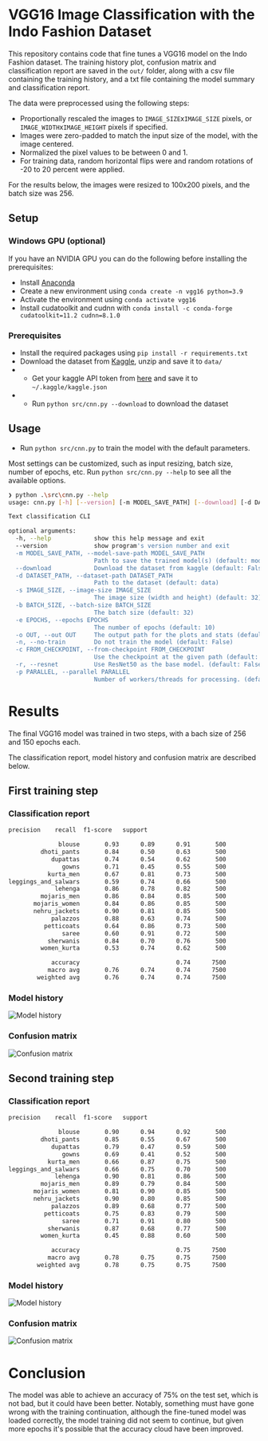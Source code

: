 # VGG16 Image Classification with the Indo Fashion Dataset

This repository contains code that fine tunes a VGG16 model on the Indo Fashion dataset. The training history plot, confusion matrix and classification report are saved in the `out/` folder, along with a csv file containing the training history, and a txt file containing the model summary and classification report.

The data were preprocessed using the following steps:

- Proportionally rescaled the images to `IMAGE_SIZE`x`IMAGE_SIZE` pixels, or `IMAGE_WIDTH`x`IMAGE_HEIGHT` pixels if specified.
- Images were zero-padded to match the input size of the model, with the image centered.
- Normalized the pixel values to be between 0 and 1.
- For training data, random horizontal flips were and random rotations of -20 to 20 percent were applied.

For the results below, the images were resized to 100x200 pixels, and the batch size was 256.

## Setup

### Windows GPU (optional)

If you have an NVIDIA GPU you can do the following before installing the prerequisites:

- Install [Anaconda](https://www.anaconda.com/products/individual)
- Create a new environment using `conda create -n vgg16 python=3.9`
- Activate the environment using `conda activate vgg16`
- Install cudatoolkit and cudnn with `conda install -c conda-forge cudatoolkit=11.2 cudnn=8.1.0`

### Prerequisites

- Install the required packages using `pip install -r requirements.txt`
- Download the dataset from [Kaggle](https://www.kaggle.com/datasets/validmodel/indo-fashion-dataset), unzip and save it to `data/`
- - Get your kaggle API token from [here](https://www.kaggle.com/settings) and save it to `~/.kaggle/kaggle.json`
- - Run `python src/cnn.py --download` to download the dataset

## Usage

- Run `python src/cnn.py` to train the model with the default parameters.

Most settings can be customized, such as input resizing, batch size, number of epochs, etc. Run `python src/cnn.py --help` to see all the available options.

```bash
❯ python .\src\cnn.py --help
usage: cnn.py [-h] [--version] [-m MODEL_SAVE_PATH] [--download] [-d DATASET_PATH] [-s IMAGE_SIZE] [-w IMAGE_WIDTH] [-t IMAGE_HEIGHT] [-b BATCH_SIZE] [-e EPOCHS] [-o OUT] [-n] [-c FROM_CHECKPOINT] [-r] [-p PARALLEL]

Text classification CLI

optional arguments:
  -h, --help            show this help message and exit
  --version             show program's version number and exit
  -m MODEL_SAVE_PATH, --model-save-path MODEL_SAVE_PATH
                        Path to save the trained model(s) (default: models)
  --download            Download the dataset from kaggle (default: False)
  -d DATASET_PATH, --dataset-path DATASET_PATH
                        Path to the dataset (default: data)
  -s IMAGE_SIZE, --image-size IMAGE_SIZE
                        The image size (width and height) (default: 32)
  -b BATCH_SIZE, --batch-size BATCH_SIZE
                        The batch size (default: 32)
  -e EPOCHS, --epochs EPOCHS
                        The number of epochs (default: 10)
  -o OUT, --out OUT     The output path for the plots and stats (default: out)
  -n, --no-train        Do not train the model (default: False)
  -c FROM_CHECKPOINT, --from-checkpoint FROM_CHECKPOINT
                        Use the checkpoint at the given path (default: None)
  -r, --resnet          Use ResNet50 as the base model. (default: False)
  -p PARALLEL, --parallel PARALLEL
                        Number of workers/threads for processing. (default: 4)
```

# Results

The final VGG16 model was trained in two steps, with a bach size of 256 and 150 epochs each.

The classification report, model history and confusion matrix are described below.

## First training step

### Classification report

```bash
precision    recall  f1-score   support

              blouse       0.93      0.89      0.91       500
         dhoti_pants       0.84      0.50      0.63       500
            dupattas       0.74      0.54      0.62       500
               gowns       0.71      0.45      0.55       500
           kurta_men       0.67      0.81      0.73       500
leggings_and_salwars       0.59      0.74      0.66       500
             lehenga       0.86      0.78      0.82       500
         mojaris_men       0.86      0.84      0.85       500
       mojaris_women       0.84      0.86      0.85       500
       nehru_jackets       0.90      0.81      0.85       500
            palazzos       0.88      0.63      0.74       500
          petticoats       0.64      0.86      0.73       500
               saree       0.60      0.91      0.72       500
           sherwanis       0.84      0.70      0.76       500
         women_kurta       0.53      0.74      0.62       500

            accuracy                           0.74      7500
           macro avg       0.76      0.74      0.74      7500
        weighted avg       0.76      0.74      0.74      7500
```

### Model history

![Model history](out/20230420_212902_vgg16_100x200_batch256_iter150.history.png)

### Confusion matrix

![Confusion matrix](out/20230420_212902_vgg16_100x200_batch256_iter150.cm.png)

## Second training step

### Classification report

```bash
precision    recall  f1-score   support

              blouse       0.90      0.94      0.92       500
         dhoti_pants       0.85      0.55      0.67       500
            dupattas       0.79      0.47      0.59       500
               gowns       0.69      0.41      0.52       500
           kurta_men       0.66      0.87      0.75       500
leggings_and_salwars       0.66      0.75      0.70       500
             lehenga       0.90      0.81      0.86       500
         mojaris_men       0.89      0.79      0.84       500
       mojaris_women       0.81      0.90      0.85       500
       nehru_jackets       0.90      0.80      0.85       500
            palazzos       0.89      0.68      0.77       500
          petticoats       0.75      0.83      0.79       500
               saree       0.71      0.91      0.80       500
           sherwanis       0.87      0.68      0.77       500
         women_kurta       0.45      0.88      0.60       500

            accuracy                           0.75      7500
           macro avg       0.78      0.75      0.75      7500
        weighted avg       0.78      0.75      0.75      7500
```

### Model history

![Model history](out/20230421_154647_vgg16_100x200_batch256_iter150.history.png)

### Confusion matrix

![Confusion matrix](out/20230421_154647_vgg16_100x200_batch256_iter150.cm.png)

# Conclusion

The model was able to achieve an accuracy of 75% on the test set, which is not bad, but it could have been better. 
Notably, something must have gone wrong with the training continuation, although the fine-tuned model was loaded
correctly, the model training did not seem to continue, but given more epochs it's possible that the accuracy cloud
have been improved.